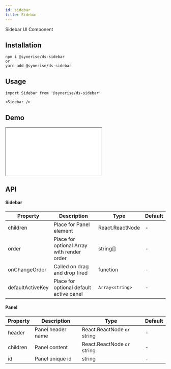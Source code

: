 ```yaml
---
id: sidebar
title: Sidebar
---
```


Sidebar UI Component

## Installation

```
npm i @synerise/ds-sidebar
or
yarn add @synerise/ds-sidebar
```

## Usage

```
import Sidebar from '@synerise/ds-sidebar'

<Sidebar />

```

## Demo

<iframe src="/storybook-static/iframe.html?id=components-sidebar--default"></iframe>

## API

#### Sidebar

| Property         | Description                                | Type            | Default |
| ---------------- | ------------------------------------------ | --------------- | ------- |
| children         | Place for Panel element                    | React.ReactNode | -       |
| order            | Place for optional Array with render order | string[]        | -       |
| onChangeOrder    | Called on drag and drop fired              | function        | -       |
| defaultActiveKey | Place for optional default active panel    | `Array<string>`   | -       |

#### Panel

| Property | Description       | Type                        | Default |
| -------- | ----------------- | --------------------------- | ------- |
| header   | Panel header name | React.ReactNode `or` string | -       |
| children | Panel content     | React.ReactNode `or` string | -       |
| id       | Panel unique id   | string                      | -       |
